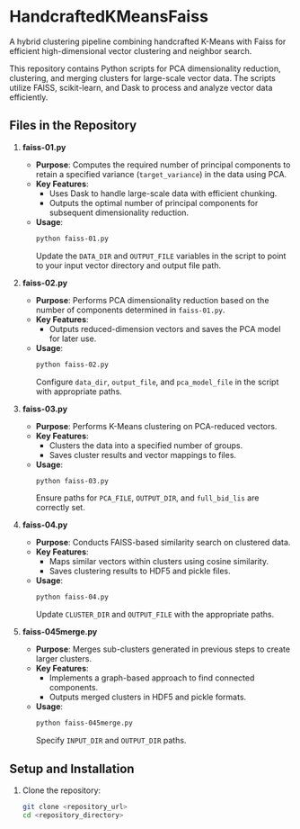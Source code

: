 # HandcraftedKMeansFaiss
A hybrid clustering pipeline combining handcrafted K-Means with Faiss for efficient high-dimensional vector clustering and neighbor search.

This repository contains Python scripts for PCA dimensionality reduction, clustering, and merging clusters for large-scale vector data. The scripts utilize FAISS, scikit-learn, and Dask to process and analyze vector data efficiently.

## Files in the Repository

1. **faiss-01.py**  
   - **Purpose**: Computes the required number of principal components to retain a specified variance (`target_variance`) in the data using PCA.  
   - **Key Features**:
     - Uses Dask to handle large-scale data with efficient chunking.
     - Outputs the optimal number of principal components for subsequent dimensionality reduction.  
   - **Usage**:
     ```bash
     python faiss-01.py
     ```
     Update the `DATA_DIR` and `OUTPUT_FILE` variables in the script to point to your input vector directory and output file path.

2. **faiss-02.py**  
   - **Purpose**: Performs PCA dimensionality reduction based on the number of components determined in `faiss-01.py`.  
   - **Key Features**:
     - Outputs reduced-dimension vectors and saves the PCA model for later use.  
   - **Usage**:
     ```bash
     python faiss-02.py
     ```
     Configure `data_dir`, `output_file`, and `pca_model_file` in the script with appropriate paths.

3. **faiss-03.py**  
   - **Purpose**: Performs K-Means clustering on PCA-reduced vectors.  
   - **Key Features**:
     - Clusters the data into a specified number of groups.
     - Saves cluster results and vector mappings to files.  
   - **Usage**:
     ```bash
     python faiss-03.py
     ```
     Ensure paths for `PCA_FILE`, `OUTPUT_DIR`, and `full_bid_lis` are correctly set.

4. **faiss-04.py**  
   - **Purpose**: Conducts FAISS-based similarity search on clustered data.  
   - **Key Features**:
     - Maps similar vectors within clusters using cosine similarity.
     - Saves clustering results to HDF5 and pickle files.  
   - **Usage**:
     ```bash
     python faiss-04.py
     ```
     Update `CLUSTER_DIR` and `OUTPUT_FILE` with the appropriate paths.

5. **faiss-045merge.py**  
   - **Purpose**: Merges sub-clusters generated in previous steps to create larger clusters.  
   - **Key Features**:
     - Implements a graph-based approach to find connected components.
     - Outputs merged clusters in HDF5 and pickle formats.  
   - **Usage**:
     ```bash
     python faiss-045merge.py
     ```
     Specify `INPUT_DIR` and `OUTPUT_DIR` paths.

## Setup and Installation

1. Clone the repository:
   ```bash
   git clone <repository_url>
   cd <repository_directory>

